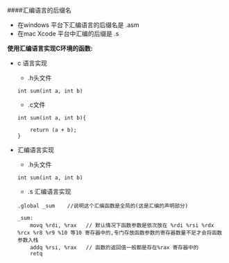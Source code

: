####汇编语言的后缀名
- 在windows 平台下汇编语言的后缀名是 .asm
- 在mac Xcode 平台中汇编的后缀是 .s


**使用汇编语言实现C环境的函数:**

- c 语言实现

    - .h头文件
    ```
    int sum(int a, int b)
    ```
    - .c文件
    ```
    int sum(int a, int b){

        return (a + b);
    }
    ```

- 汇编语言实现
    - .h头文件
   
     ```
    int sum(int a, int b)
   
     ```
    - .s 汇编语言实现
    ```
    .global _sum    //说明这个汇编函数是全局的(这是汇编的声明部分)
    
    _sum:
        movq %rdi, %rax   // 默认情况下函数参数是依次放在 %rdi %rsi %rdx %rcx %r8 %r9 %10 等10 寄存器中的,专门存放函数参数的寄存器数量不足才会将函数参数入栈
        addq %rsi, %rax   // 函数的返回值一般都是存在%rax 寄存器中的
        retq
    


